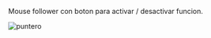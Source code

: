 Mouse follower con boton para activar / desactivar funcion. 

![puntero](https://github.com/DanyBF/iniciandoReact/assets/102631380/56f17ac7-3589-4341-ba36-d6fbe1a13649)
